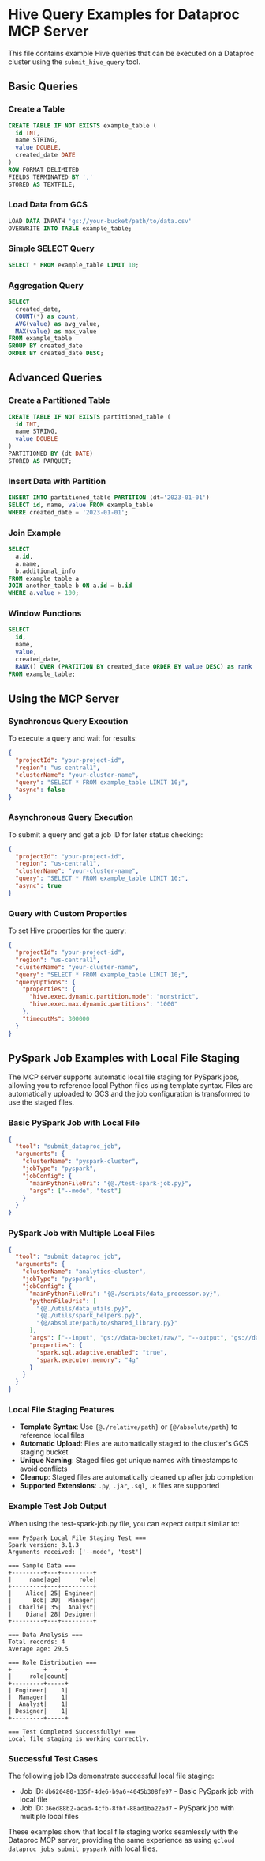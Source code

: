 # Hive Query Examples for Dataproc MCP Server

This file contains example Hive queries that can be executed on a Dataproc cluster using the `submit_hive_query` tool.

## Basic Queries

### Create a Table

```sql
CREATE TABLE IF NOT EXISTS example_table (
  id INT,
  name STRING,
  value DOUBLE,
  created_date DATE
)
ROW FORMAT DELIMITED
FIELDS TERMINATED BY ','
STORED AS TEXTFILE;
```

### Load Data from GCS

```sql
LOAD DATA INPATH 'gs://your-bucket/path/to/data.csv' 
OVERWRITE INTO TABLE example_table;
```

### Simple SELECT Query

```sql
SELECT * FROM example_table LIMIT 10;
```

### Aggregation Query

```sql
SELECT 
  created_date,
  COUNT(*) as count,
  AVG(value) as avg_value,
  MAX(value) as max_value
FROM example_table
GROUP BY created_date
ORDER BY created_date DESC;
```

## Advanced Queries

### Create a Partitioned Table

```sql
CREATE TABLE IF NOT EXISTS partitioned_table (
  id INT,
  name STRING,
  value DOUBLE
)
PARTITIONED BY (dt DATE)
STORED AS PARQUET;
```

### Insert Data with Partition

```sql
INSERT INTO partitioned_table PARTITION (dt='2023-01-01')
SELECT id, name, value FROM example_table
WHERE created_date = '2023-01-01';
```

### Join Example

```sql
SELECT 
  a.id,
  a.name,
  b.additional_info
FROM example_table a
JOIN another_table b ON a.id = b.id
WHERE a.value > 100;
```

### Window Functions

```sql
SELECT 
  id,
  name,
  value,
  created_date,
  RANK() OVER (PARTITION BY created_date ORDER BY value DESC) as rank
FROM example_table;
```

## Using the MCP Server

### Synchronous Query Execution

To execute a query and wait for results:

```json
{
  "projectId": "your-project-id",
  "region": "us-central1",
  "clusterName": "your-cluster-name",
  "query": "SELECT * FROM example_table LIMIT 10;",
  "async": false
}
```

### Asynchronous Query Execution

To submit a query and get a job ID for later status checking:

```json
{
  "projectId": "your-project-id",
  "region": "us-central1",
  "clusterName": "your-cluster-name",
  "query": "SELECT * FROM example_table LIMIT 10;",
  "async": true
}
```

### Query with Custom Properties

To set Hive properties for the query:

```json
{
  "projectId": "your-project-id",
  "region": "us-central1",
  "clusterName": "your-cluster-name",
  "query": "SELECT * FROM example_table LIMIT 10;",
  "queryOptions": {
    "properties": {
      "hive.exec.dynamic.partition.mode": "nonstrict",
      "hive.exec.max.dynamic.partitions": "1000"
    },
    "timeoutMs": 300000
  }
}
```

## PySpark Job Examples with Local File Staging

The MCP server supports automatic local file staging for PySpark jobs, allowing you to reference local Python files using template syntax. Files are automatically uploaded to GCS and the job configuration is transformed to use the staged files.

### Basic PySpark Job with Local File

```json
{
  "tool": "submit_dataproc_job",
  "arguments": {
    "clusterName": "pyspark-cluster",
    "jobType": "pyspark",
    "jobConfig": {
      "mainPythonFileUri": "{@./test-spark-job.py}",
      "args": ["--mode", "test"]
    }
  }
}
```

### PySpark Job with Multiple Local Files

```json
{
  "tool": "submit_dataproc_job",
  "arguments": {
    "clusterName": "analytics-cluster",
    "jobType": "pyspark",
    "jobConfig": {
      "mainPythonFileUri": "{@./scripts/data_processor.py}",
      "pythonFileUris": [
        "{@./utils/data_utils.py}",
        "{@./utils/spark_helpers.py}",
        "{@/absolute/path/to/shared_library.py}"
      ],
      "args": ["--input", "gs://data-bucket/raw/", "--output", "gs://data-bucket/processed/"],
      "properties": {
        "spark.sql.adaptive.enabled": "true",
        "spark.executor.memory": "4g"
      }
    }
  }
}
```

### Local File Staging Features

- **Template Syntax**: Use `{@./relative/path}` or `{@/absolute/path}` to reference local files
- **Automatic Upload**: Files are automatically staged to the cluster's GCS staging bucket
- **Unique Naming**: Staged files get unique names with timestamps to avoid conflicts
- **Cleanup**: Staged files are automatically cleaned up after job completion
- **Supported Extensions**: `.py`, `.jar`, `.sql`, `.R` files are supported

### Example Test Job Output

When using the test-spark-job.py file, you can expect output similar to:

```
=== PySpark Local File Staging Test ===
Spark version: 3.1.3
Arguments received: ['--mode', 'test']

=== Sample Data ===
+---------+---+---------+
|     name|age|     role|
+---------+---+---------+
|    Alice| 25| Engineer|
|      Bob| 30|  Manager|
|  Charlie| 35|  Analyst|
|    Diana| 28| Designer|
+---------+---+---------+

=== Data Analysis ===
Total records: 4
Average age: 29.5

=== Role Distribution ===
+---------+-----+
|     role|count|
+---------+-----+
| Engineer|    1|
|  Manager|    1|
|  Analyst|    1|
| Designer|    1|
+---------+-----+

=== Test Completed Successfully! ===
Local file staging is working correctly.
```

### Successful Test Cases

The following job IDs demonstrate successful local file staging:
- Job ID: `db620480-135f-4de6-b9a6-4045b308fe97` - Basic PySpark job with local file
- Job ID: `36ed88b2-acad-4cfb-8fbf-88ad1ba22ad7` - PySpark job with multiple local files

These examples show that local file staging works seamlessly with the Dataproc MCP server, providing the same experience as using `gcloud dataproc jobs submit pyspark` with local files.
